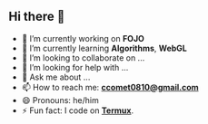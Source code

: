 ## Hi there 👋

- 🔭 I’m currently working on **FOJO**
- 🌱 I’m currently learning **Algorithms**, **WebGL**
- 👯 I’m looking to collaborate on ...
- 🤔 I’m looking for help with ...
- 💬 Ask me about ...
- 📫 How to reach me: **ccomet0810@gmail.com**
- 😄 Pronouns: he/him
- ⚡ Fun fact: I code on [**Termux**](https://github.com/termux/termux-app).
